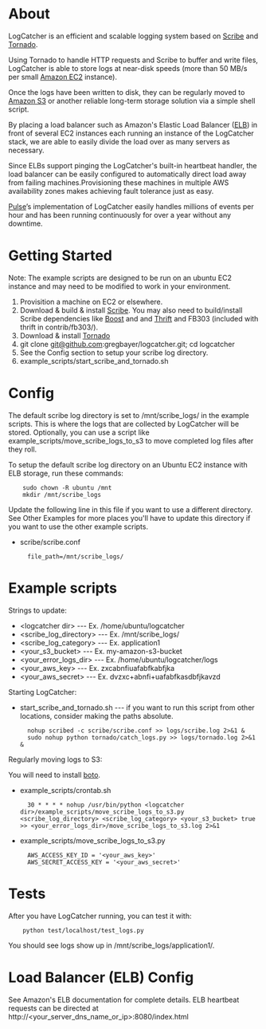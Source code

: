 # About

LogCatcher is an efficient and scalable logging system based on [Scribe](https://github.com/facebook/scribe) and [Tornado](http://www.tornadoweb.org/).

Using Tornado to handle HTTP requests and Scribe to buffer and write files, LogCatcher is able to store logs at near-disk speeds (more than 50 MB/s per small [Amazon EC2](http://aws.amazon.com/ec2/) instance). 

Once the logs have been written to disk, they can be regularly moved to [Amazon S3](http://aws.amazon.com/s3/) or another reliable long-term storage solution via a simple shell script. 

By placing a load balancer such as Amazon's Elastic Load Balancer ([ELB](http://aws.amazon.com/elasticloadbalancing/)) in front of several EC2 instances each running an instance of the LogCatcher stack, we are able to easily divide the load over as many servers as necessary. 

Since ELBs support pinging the LogCatcher's built-in heartbeat handler, the load balancer can be easily configured to automatically direct load away from failing machines.Provisioning these machines in multiple AWS availability zones makes achieving fault tolerance just as easy.

[Pulse](http://www.pulse.me)’s implementation of LogCatcher easily handles millions of events per hour and has been running continuously for over a year without any downtime.


# Getting Started

Note: The example scripts are designed to be run on an ubuntu EC2 instance and may need to be modified to work in your environment.

1. Provisition a machine on EC2 or elsewhere.
2. Download & build & install [Scribe](https://github.com/facebook/scribe). You may also need to build/install Scribe dependencies like [Boost](http://www.boost.org/) and and [Thrift](http://thrift.apache.org/download/) and FB303 (included with thrift in contrib/fb303/).
3. Download & install [Tornado](http://www.tornadoweb.org/)
4. git clone git@github.com:gregbayer/logcatcher.git; cd logcatcher
6. See the Config section to setup your scribe log directory.
7. example_scripts/start_scribe_and_tornado.sh


# Config

The default scribe log directory is set to /mnt/scribe_logs/ in the example scripts. This is where the logs that are collected by LogCatcher will be stored. Optionally, you can use a script like example_scripts/move_scribe_logs_to_s3 to move completed log files after they roll.

To setup the default scribe log directory on an Ubuntu EC2 instance with ELB storage, run these commands:

        sudo chown -R ubuntu /mnt
        mkdir /mnt/scribe_logs

Update the following line in this file if you want to use a different directory. See Other Examples for more places you'll have to update this directory if you want to use the other example scripts.

* scribe/scribe.conf

		file_path=/mnt/scribe_logs/

# Example scripts

Strings to update:

* \<logcatcher dir\>  		---	Ex. /home/ubuntu/logcatcher
* \<scribe_log_directory\>	---	Ex. /mnt/scribe_logs/
* \<scribe_log_category\> 	---	Ex. application1
* \<your_s3_bucket\>		---	Ex. my-amazon-s3-bucket
* \<your_error_logs_dir\>	---	Ex. /home/ubuntu/logcatcher/logs
* \<your_aws_key\>			--- Ex. zxcabnfiuafabfkabfjka
* \<your_aws_secret\>		--- Ex. dvzxc+abnfi+uafabfkasdbfjkavzd

Starting LogCatcher:

* start_scribe_and_tornado.sh  --- if you want to run this script from other locations, consider making the paths absolute.

		nohup scribed -c scribe/scribe.conf >> logs/scribe.log 2>&1 &
		sudo nohup python tornado/catch_logs.py >> logs/tornado.log 2>&1 &

Regularly moving logs to S3:

You will need to install [boto](https://github.com/boto/boto).

* example_scripts/crontab.sh

		30 * * * * nohup /usr/bin/python <logcatcher dir>/example_scripts/move_scribe_logs_to_s3.py <scribe_log_directory> <scribe_log_category> <your_s3_bucket> true >> <your_error_logs_dir>/move_scribe_logs_to_s3.log 2>&1

* example_scripts/move_scribe_logs_to_s3.py

		AWS_ACCESS_KEY_ID = '<your_aws_key>'
		AWS_SECRET_ACCESS_KEY = '<your_aws_secret>'


# Tests

After you have LogCatcher running, you can test it with:

		python test/localhost/test_logs.py
		
You should see logs show up in /mnt/scribe_logs/application1/.


# Load Balancer (ELB) Config

See Amazon's ELB documentation for complete details. ELB heartbeat requests can be directed at http://<your_server_dns_name_or_ip>:8080/index.html
 